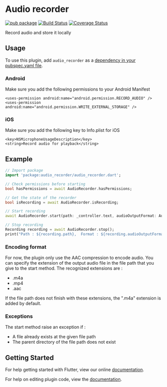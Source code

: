 # Audio recorder

[![pub package](https://img.shields.io/pub/v/audio_recorder.svg)](https://pub.dartlang.org/packages/audio_recorder)
[![Build Status](https://travis-ci.org/mmcc007/audio_recorder.svg?branch=master)](https://travis-ci.org/mmcc007/audio_recorder)
[![Coverage Status](https://coveralls.io/repos/github/mmcc007/audio_recorder/badge.svg?branch=master)](https://coveralls.io/github/mmcc007/audio_recorder?branch=master)

Record audio and store it locally

## Usage
To use this plugin, add `audio_recorder` as a [dependency in your pubspec.yaml file](https://flutter.io/platform-plugins/).

### Android
Make sure you add the following permissions to your Android Manifest
```
<uses-permission android:name="android.permission.RECORD_AUDIO" />
<uses-permission android:name="android.permission.WRITE_EXTERNAL_STORAGE" />
```


### iOS
Make sure you add the following key to Info.plist for iOS
```
<key>NSMicrophoneUsageDescription</key>
<string>Record audio for playback</string>
```


## Example
``` dart
// Import package
import 'package:audio_recorder/audio_recorder.dart';

// Check permissions before starting
bool hasPermissions = await AudioRecorder.hasPermissions;

// Get the state of the recorder
bool isRecording = await AudioRecorder.isRecording;

// Start recording
await AudioRecorder.start(path: _controller.text, audioOutputFormat: AudioOutputFormat.AAC);

// Stop recording
Recording recording = await AudioRecorder.stop();
print("Path : ${recording.path},  Format : ${recording.audioOutputFormat},  Duration : ${recording.duration},  Extension : ${recording.extension},");

```

### Encoding format
For now, the plugin only use the AAC compression to encode audio.
You can specify the extension of the output audio file in the file path that you give to the start method.
The recognized extensions are :
- .m4a
- .mp4
- .aac

If the file path does not finish with these extensions, the ".m4a" extension is added by default.

### Exceptions
The start method raise an exception if :
- A file already exists at the given file path
- The parent directory of the file path does not exist

## Getting Started

For help getting started with Flutter, view our online
[documentation](http://flutter.io/).

For help on editing plugin code, view the [documentation](https://flutter.io/platform-plugins/#edit-code).

